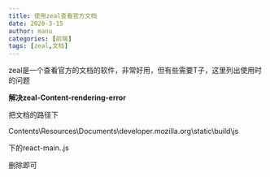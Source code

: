 ```yaml
---
title: 使用zeal查看官方文档
date: 2020-3-15
author: manu
categories: [前端]
tags: [zeal,文档]
---
```


zeal是一个查看官方的文档的软件，非常好用，但有些需要T子，这里列出使用时的问题

<!-- more -->

**解决zeal-Content-rendering-error**

把文档的路径下

Contents\Resources\Documents\developer.mozilla.org\static\build\js

下的react-main.<hashcode>.js

删除即可